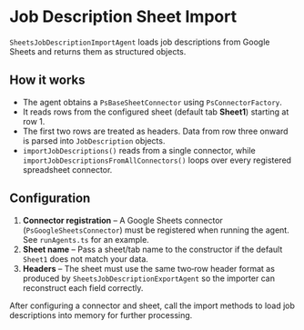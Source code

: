 # Job Description Sheet Import

`SheetsJobDescriptionImportAgent` loads job descriptions from Google Sheets and returns them as structured objects.

## How it works

- The agent obtains a `PsBaseSheetConnector` using `PsConnectorFactory`.
- It reads rows from the configured sheet (default tab **Sheet1**) starting at row 1.
- The first two rows are treated as headers. Data from row three onward is parsed into `JobDescription` objects.
- `importJobDescriptions()` reads from a single connector, while `importJobDescriptionsFromAllConnectors()` loops over every registered spreadsheet connector.

## Configuration

1. **Connector registration** – A Google Sheets connector (`PsGoogleSheetsConnector`) must be registered when running the agent. See `runAgents.ts` for an example.
2. **Sheet name** – Pass a sheet/tab name to the constructor if the default `Sheet1` does not match your data.
3. **Headers** – The sheet must use the same two‑row header format as produced by `SheetsJobDescriptionExportAgent` so the importer can reconstruct each field correctly.

After configuring a connector and sheet, call the import methods to load job descriptions into memory for further processing.
